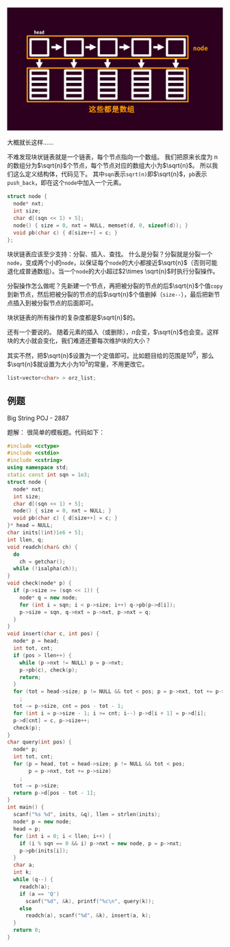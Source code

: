 [![./images/kuaizhuanglianbiao.PNG](./images/kuaizhuanglianbiao.png "./images/kuaizhuanglianbiao.PNG")](./images/kuaizhuanglianbiao.png "./images/kuaizhuanglianbiao.PNG")

大概就长这样……

不难发现块状链表就是一个链表，每个节点指向一个数组。
我们把原来长度为 n 的数组分为$\sqrt{n}$个节点，每个节点对应的数组大小为$\sqrt{n}$。
所以我们这么定义结构体，代码见下。
其中`sqn`表示`sqrt(n)`即$\sqrt{n}$，`pb`表示`push_back`，即在这个`node`中加入一个元素。

```cpp
struct node {
  node* nxt;
  int size;
  char d[(sqn << 1) + 5];
  node() { size = 0, nxt = NULL, memset(d, 0, sizeof(d)); }
  void pb(char c) { d[size++] = c; }
};
```

块状链表应该至少支持：分裂、插入、查找。
什么是分裂？分裂就是分裂一个`node`，变成两个小的`node`，以保证每个`node`的大小都接近$\sqrt{n}$（否则可能退化成普通数组）。当一个`node`的大小超过$2\times \sqrt{n}$时执行分裂操作。

分裂操作怎么做呢？先新建一个节点，再把被分裂的节点的后$\sqrt{n}$个值`copy`到新节点，然后把被分裂的节点的后$\sqrt{n}$个值删掉（`size--`），最后把新节点插入到被分裂节点的后面即可。

块状链表的所有操作的复杂度都是$\sqrt{n}$的。

还有一个要说的。
随着元素的插入（或删除），$n$会变，$\sqrt{n}$也会变。这样块的大小就会变化，我们难道还要每次维护块的大小？

其实不然，把$\sqrt{n}$设置为一个定值即可。比如题目给的范围是$10^6$，那么$\sqrt{n}$就设置为大小为$10^3$的常量，不用更改它。

```cpp
list<vector<char> > orz_list;
```

## 例题

Big String POJ - 2887

题解：
很简单的模板题。代码如下：

```cpp
#include <cctype>
#include <cstdio>
#include <cstring>
using namespace std;
static const int sqn = 1e3;
struct node {
  node* nxt;
  int size;
  char d[(sqn << 1) + 5];
  node() { size = 0, nxt = NULL; }
  void pb(char c) { d[size++] = c; }
}* head = NULL;
char inits[(int)1e6 + 5];
int llen, q;
void readch(char& ch) {
  do
    ch = getchar();
  while (!isalpha(ch));
}
void check(node* p) {
  if (p->size >= (sqn << 1)) {
    node* q = new node;
    for (int i = sqn; i < p->size; i++) q->pb(p->d[i]);
    p->size = sqn, q->nxt = p->nxt, p->nxt = q;
  }
}
void insert(char c, int pos) {
  node* p = head;
  int tot, cnt;
  if (pos > llen++) {
    while (p->nxt != NULL) p = p->nxt;
    p->pb(c), check(p);
    return;
  }
  for (tot = head->size; p != NULL && tot < pos; p = p->nxt, tot += p->size)
    ;
  tot -= p->size, cnt = pos - tot - 1;
  for (int i = p->size - 1; i >= cnt; i--) p->d[i + 1] = p->d[i];
  p->d[cnt] = c, p->size++;
  check(p);
}
char query(int pos) {
  node* p;
  int tot, cnt;
  for (p = head, tot = head->size; p != NULL && tot < pos;
       p = p->nxt, tot += p->size)
    ;
  tot -= p->size;
  return p->d[pos - tot - 1];
}
int main() {
  scanf("%s %d", inits, &q), llen = strlen(inits);
  node* p = new node;
  head = p;
  for (int i = 0; i < llen; i++) {
    if (i % sqn == 0 && i) p->nxt = new node, p = p->nxt;
    p->pb(inits[i]);
  }
  char a;
  int k;
  while (q--) {
    readch(a);
    if (a == 'Q')
      scanf("%d", &k), printf("%c\n", query(k));
    else
      readch(a), scanf("%d", &k), insert(a, k);
  }
  return 0;
}
```
